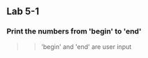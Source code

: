 
## Lab 5-1

### Print the numbers from 'begin' to 'end'
>> 'begin' and 'end' are user input




<!--
### [Question 3](https://docs.google.com/document/d/1iMc8wbFr1h2pPzT8vaulgZehNN2hZANDZFNxekmzUq0/edit#bookmark=id.v7ydzultqkvr)
-->


